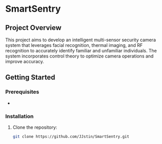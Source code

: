 # SmartSentry

## Project Overview

This project aims to develop an intelligent multi-sensor security camera system that leverages facial recognition, thermal imaging, and RF recognition to accurately identify familiar and unfamiliar individuals. The system incorporates control theory to optimize camera operations and improve accuracy.

## Getting Started

### Prerequisites
 - 

### Installation

1. Clone the repository:
   ```bash
   git clone https://github.com/JJstin/SmartSentry.git
   ```

